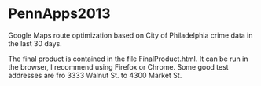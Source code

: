 PennApps2013
============

Google Maps route optimization based on City of Philadelphia crime data in the last 30 days.

The final product is contained in the file FinalProduct.html.  It can be run in the browser, I recommend using Firefox
or Chrome.  Some good test addresses are fro 3333 Walnut St. to 4300 Market St.
